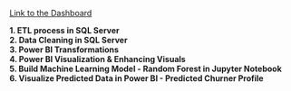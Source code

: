 [Link to the Dashboard](https://app.powerbi.com/view?r=eyJrIjoiZDgyZDhhNjktMGNhMS00Yzk4LTg0YTgtYWE1NjcyN2FhNzc3IiwidCI6ImE2N2Q5MzI2LWE4NjYtNDcyNC05ODQ3LTYwYWY5OGNkYTg5NyJ9)

**1. ETL process in SQL Server**  
**2. Data Cleaning in SQL Server**  
**3. Power BI Transformations**  
**4. Power BI Visualization & Enhancing Visuals**  
**5. Build Machine Learning Model - Random Forest in Jupyter Notebook**  
**6. Visualize Predicted Data in Power BI - Predicted Churner Profile**

